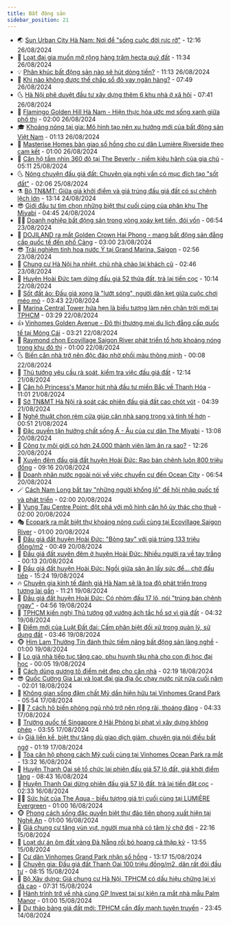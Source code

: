 ```yaml
---
title: Bất động sản
sidebar_position: 21
---
```


<!-- dantri-bat-dong-san:START -->
- 🌏 [Sun Urban City Hà Nam: Nơi để &quot;sống cuộc đời rực rỡ&quot;](https://dantri.com.vn/bat-dong-san/sun-urban-city-ha-nam-noi-de-song-cuoc-doi-ruc-ro-20240826191516923.htm) - 12:16 26/08/2024
- 👹 [Loạt đại gia muốn mở rộng hàng trăm hecta quỹ đất](https://dantri.com.vn/bat-dong-san/loat-dai-gia-muon-mo-rong-hang-tram-hecta-quy-dat-20240826163439202.htm) - 11:34 26/08/2024
- 💡 [Phân khúc bất động sản nào sẽ hút dòng tiền?](https://dantri.com.vn/bat-dong-san/phan-khuc-bat-dong-san-nao-se-hut-dong-tien-20240826173956827.htm) - 11:13 26/08/2024
- 🌋 [Khi nào không được thế chấp sổ đỏ vay ngân hàng?](https://dantri.com.vn/bat-dong-san/khi-nao-khong-duoc-the-chap-so-do-vay-ngan-hang-20240826140101548.htm) - 07:49 26/08/2024
- 🌜 [Hà Nội phê duyệt đầu tư xây dựng thêm 6 khu nhà ở xã hội](https://dantri.com.vn/bat-dong-san/ha-noi-phe-duyet-dau-tu-xay-dung-them-6-khu-nha-o-xa-hoi-20240826143035620.htm) - 07:41 26/08/2024
- 💃 [Flamingo Golden Hill Hà Nam - Hiện thực hóa ước mơ sống xanh giữa phố thị](https://dantri.com.vn/bat-dong-san/flamingo-golden-hill-ha-nam-hien-thuc-hoa-uoc-mo-song-xanh-giua-pho-thi-20240823203803339.htm) - 02:00 26/08/2024
- 🎓 [Khoáng nóng tại gia: Mô hình tạo nên xu hướng mới của bất động sản Việt Nam](https://dantri.com.vn/bat-dong-san/khoang-nong-tai-gia-mo-hinh-tao-nen-xu-huong-moi-cua-bat-dong-san-viet-nam-20240826080247704.htm) - 01:13 26/08/2024
- 🌝 [Masterise Homes bàn giao sổ hồng cho cư dân Lumière Riverside theo cam kết](https://dantri.com.vn/bat-dong-san/masterise-homes-ban-giao-so-hong-cho-cu-dan-lumiere-riverside-theo-cam-ket-20240825185854168.htm) - 01:00 26/08/2024
- 🧐 [Căn hộ tầm nhìn 360 độ tại The Beverly - niềm kiêu hãnh của gia chủ](https://dantri.com.vn/bat-dong-san/can-ho-tam-nhin-360-do-tai-the-beverly-niem-kieu-hanh-cua-gia-chu-20240825121102345.htm) - 05:11 25/08/2024
- 🌜 [Nóng chuyện đấu giá đất: Chuyên gia nghi vấn có mục đích tạo &quot;sốt đất&quot;](https://dantri.com.vn/bat-dong-san/nong-chuyen-dau-gia-dat-chuyen-gia-nghi-van-co-muc-dich-tao-sot-dat-20240824151907148.htm) - 02:06 25/08/2024
- ⚗️ [Bộ TN&amp;MT: Giữa giá khởi điểm và giá trúng đấu giá đất có sự chênh lệch lớn](https://dantri.com.vn/bat-dong-san/bo-tnmt-giua-gia-khoi-diem-va-gia-trung-dau-gia-dat-co-su-chenh-lech-lon-20240824200253676.htm) - 13:14 24/08/2024
- 😎 [Giới đầu tư tìm chọn những biệt thự cuối cùng của phân khu The Miyabi](https://dantri.com.vn/bat-dong-san/gioi-dau-tu-tim-chon-nhung-biet-thu-cuoi-cung-cua-phan-khu-the-miyabi-20240824112103185.htm) - 04:45 24/08/2024
- 🧑‍🏫 [Doanh nghiệp bất động sản trong vòng xoáy kẹt tiền, đói vốn](https://dantri.com.vn/bat-dong-san/doanh-nghiep-bat-dong-san-trong-vong-xoay-ket-tien-doi-von-20240822133004708.htm) - 06:54 23/08/2024
- 💪 [DOJILAND ra mắt Golden Crown Hai Phong - mang bất động sản đẳng cấp quốc tế đến phố Cảng](https://dantri.com.vn/bat-dong-san/dojiland-ra-mat-golden-crown-hai-phong-mang-bat-dong-san-dang-cap-quoc-te-den-pho-cang-20240823094457491.htm) - 03:00 23/08/2024
- 😎 [Trải nghiệm tinh hoa nước Ý tại Grand Marina, Saigon](https://dantri.com.vn/bat-dong-san/trai-nghiem-tinh-hoa-nuoc-y-tai-grand-marina-saigon-20240823095232107.htm) - 02:56 23/08/2024
- 🧠 [Chung cư Hà Nội hạ nhiệt, chủ nhà chào lại khách cũ](https://dantri.com.vn/bat-dong-san/chung-cu-ha-noi-ha-nhiet-chu-nha-chao-lai-khach-cu-20240822143451805.htm) - 02:46 23/08/2024
- 🧰 [Huyện Hoài Đức tạm dừng đấu giá 52 thửa đất, trả lại tiền cọc](https://dantri.com.vn/bat-dong-san/huyen-hoai-duc-tam-dung-dau-gia-52-thua-dat-tra-lai-tien-coc-20240822171134960.htm) - 10:14 22/08/2024
- 🤩 [Sốt đất ảo: Đấu giá xong là &quot;lướt sóng&quot;, người dân kẹt giữa cuộc chơi méo mó](https://dantri.com.vn/bat-dong-san/sot-dat-ao-dau-gia-xong-la-luot-song-nguoi-dan-ket-giua-cuoc-choi-meo-mo-20240822092334136.htm) - 03:43 22/08/2024
- 🦆 [Marina Central Tower hứa hẹn là biểu tượng làm nên chân trời mới tại TPHCM](https://dantri.com.vn/bat-dong-san/marina-central-tower-hua-hen-la-bieu-tuong-lam-nen-chan-troi-moi-tai-tphcm-20240822102404948.htm) - 03:29 22/08/2024
- 👍 [Vinhomes Golden Avenue - Đô thị thương mại du lịch đẳng cấp quốc tế tại Móng Cái](https://dantri.com.vn/bat-dong-san/vinhomes-golden-avenue-do-thi-thuong-mai-du-lich-dang-cap-quoc-te-tai-mong-cai-20240822101524418.htm) - 03:21 22/08/2024
- 🙉 [Raymond chọn Ecovillage Saigon River phát triển tổ hợp khoáng nóng trong khu đô thị](https://dantri.com.vn/bat-dong-san/raymond-chon-ecovillage-saigon-river-phat-trien-to-hop-khoang-nong-trong-khu-do-thi-20240821165843144.htm) - 01:00 22/08/2024
- 🌜 [Biến căn nhà trở nên độc đáo nhờ phối màu thông minh](https://dantri.com.vn/bat-dong-san/bien-can-nha-tro-nen-doc-dao-nho-phoi-mau-thong-minh-20240820180432059.htm) - 00:08 22/08/2024
- 🌋 [Thủ tướng yêu cầu rà soát, kiểm tra việc đấu giá đất](https://dantri.com.vn/bat-dong-san/thu-tuong-yeu-cau-ra-soat-kiem-tra-viec-dau-gia-dat-20240821191151668.htm) - 12:14 21/08/2024
- 🥰 [Căn hộ Princess&#39;s Manor hút nhà đầu tư miền Bắc về Thanh Hóa](https://dantri.com.vn/bat-dong-san/can-ho-princesss-manor-hut-nha-dau-tu-mien-bac-ve-thanh-hoa-20240821175047495.htm) - 11:01 21/08/2024
- 💯 [Sở TN&amp;MT Hà Nội rà soát các phiên đấu giá đất cao chót vót](https://dantri.com.vn/bat-dong-san/so-tnmt-ha-noi-ra-soat-cac-phien-dau-gia-dat-cao-chot-vot-20240821112602939.htm) - 04:39 21/08/2024
- 🤩 [Nghệ thuật chọn rèm cửa giúp căn nhà sang trọng và tinh tế hơn](https://dantri.com.vn/bat-dong-san/nghe-thuat-chon-rem-cua-giup-can-nha-sang-trong-va-tinh-te-hon-20240820105634988.htm) - 00:51 21/08/2024
- 💄 [Đặc quyền tận hưởng chất sống Á - Âu của cư dân The Miyabi](https://dantri.com.vn/bat-dong-san/dac-quyen-tan-huong-chat-song-a-au-cua-cu-dan-the-miyabi-20240820190101341.htm) - 13:08 20/08/2024
- 🦍 [Công ty môi giới có hơn 24.000 thành viên làm ăn ra sao?](https://dantri.com.vn/bat-dong-san/cong-ty-moi-gioi-co-hon-24000-thanh-vien-lam-an-ra-sao-20240819112644232.htm) - 12:26 20/08/2024
- 🎡 [Xuyên đêm đấu giá đất huyện Hoài Đức: Rao bán chênh luôn 800 triệu đồng](https://dantri.com.vn/bat-dong-san/xuyen-dem-dau-gia-dat-huyen-hoai-duc-rao-ban-chenh-luon-800-trieu-dong-20240820143501721.htm) - 09:16 20/08/2024
- 🐎 [Doanh nhân nước ngoài nói về việc chuyển cư đến Ocean City](https://dantri.com.vn/bat-dong-san/doanh-nhan-nuoc-ngoai-noi-ve-viec-chuyen-cu-den-ocean-city-20240820133820693.htm) - 06:54 20/08/2024
- 🪄 [Cách Nam Long bắt tay &quot;những người khổng lồ&quot; để hội nhập quốc tế và phát triển](https://dantri.com.vn/bat-dong-san/cach-nam-long-bat-tay-nhung-nguoi-khong-lo-de-hoi-nhap-quoc-te-va-phat-trien-20240819112644182.htm) - 02:00 20/08/2024
- 💼 [Vung Tau Centre Point: đột phá với mô hình căn hộ ủy thác cho thuê](https://dantri.com.vn/bat-dong-san/vung-tau-centre-point-dot-pha-voi-mo-hinh-can-ho-uy-thac-cho-thue-20240819113412158.htm) - 02:00 20/08/2024
- 🎭 [Ecopark ra mắt biệt thự khoáng nóng cuối cùng tại Ecovillage Saigon River](https://dantri.com.vn/bat-dong-san/ecopark-ra-mat-biet-thu-khoang-nong-cuoi-cung-tai-ecovillage-saigon-river-20240819221415535.htm) - 01:00 20/08/2024
- 🐻 [Đấu giá đất huyện Hoài Đức: &quot;Bỏng tay&quot; với giá trúng 133 triệu đồng/m2](https://dantri.com.vn/bat-dong-san/dau-gia-dat-huyen-hoai-duc-bong-tay-voi-gia-trung-133-trieu-dongm2-20240820074007398.htm) - 00:49 20/08/2024
- 💃 [Đấu giá đất xuyên đêm ở huyện Hoài Đức: Nhiều người ra về tay trắng](https://dantri.com.vn/bat-dong-san/dau-gia-dat-xuyen-dem-o-huyen-hoai-duc-nhieu-nguoi-ra-ve-tay-trang-20240820031951651.htm) - 00:13 20/08/2024
- 🦣 [Đấu giá đất huyện Hoài Đức: Ngồi giữa sân ăn lấy sức để... chờ đấu tiếp](https://dantri.com.vn/bat-dong-san/dau-gia-dat-huyen-hoai-duc-ngoi-giua-san-an-lay-suc-de-cho-dau-tiep-20240819151355523.htm) - 15:24 19/08/2024
- 🔥 [Chuyên gia kinh tế đánh giá Hà Nam sẽ là tọa độ phát triển trong tương lai gần](https://dantri.com.vn/bat-dong-san/chuyen-gia-kinh-te-danh-gia-ha-nam-se-la-toa-do-phat-trien-trong-tuong-lai-gan-20240819181402730.htm) - 11:21 19/08/2024
- 🤩 [Đấu giá đất huyện Hoài Đức: Có nhóm đấu 17 lô, nói &quot;trúng bán chênh ngay&quot;](https://dantri.com.vn/bat-dong-san/dau-gia-dat-huyen-hoai-duc-co-nhom-dau-17-lo-noi-trung-ban-chenh-ngay-20240819105904637.htm) - 04:56 19/08/2024
- 🥳 [TPHCM kiến nghị Thủ tướng gỡ vướng ách tắc hồ sơ vì giá đất](https://dantri.com.vn/xa-hoi/tphcm-kien-nghi-thu-tuong-go-vuong-ach-tac-ho-so-vi-gia-dat-20240819112346436.htm) - 04:32 19/08/2024
- 🤗 [Điểm mới của Luật Đất đai: Cấm phân biệt đối xử trong quản lý, sử dụng đất](https://dantri.com.vn/bat-dong-san/diem-moi-cua-luat-dat-dai-cam-phan-biet-doi-xu-trong-quan-ly-su-dung-dat-20240818104347729.htm) - 03:46 19/08/2024
- 🐵 [Him Lam Thường Tín đánh thức tiềm năng bất động sản làng nghề](https://dantri.com.vn/bat-dong-san/him-lam-thuong-tin-danh-thuc-tiem-nang-bat-dong-san-lang-nghe-20240815134248999.htm) - 01:00 19/08/2024
- 🤖 [Lo giá nhà tiếp tục tăng cao, phụ huynh tậu nhà cho con đi học đại học](https://dantri.com.vn/bat-dong-san/lo-gia-nha-tiep-tuc-tang-cao-phu-huynh-tau-nha-cho-con-di-hoc-dai-hoc-20240819010447181.htm) - 00:05 19/08/2024
- 👺 [Cách dùng gương tô điểm nét đẹp cho căn nhà](https://dantri.com.vn/bat-dong-san/cach-dung-guong-to-diem-net-dep-cho-can-nha-20240817162053431.htm) - 02:19 18/08/2024
- 😎 [Quốc Cường Gia Lai và loạt đại gia địa ốc chạy nước rút nửa cuối năm](https://dantri.com.vn/bat-dong-san/quoc-cuong-gia-lai-va-loat-dai-gia-dia-oc-chay-nuoc-rut-nua-cuoi-nam-20240817100325179.htm) - 02:01 18/08/2024
- 🤠 [Không gian sống đậm chất Mỹ dần hiện hữu tại Vinhomes Grand Park](https://dantri.com.vn/bat-dong-san/khong-gian-song-dam-chat-my-dan-hien-huu-tai-vinhomes-grand-park-20240817111645840.htm) - 05:54 17/08/2024
- 👨‍🏫 [7 cách hô biến phòng ngủ nhỏ trở nên rộng rãi, thoáng đãng](https://dantri.com.vn/bat-dong-san/7-cach-ho-bien-phong-ngu-nho-tro-nen-rong-rai-thoang-dang-20240816113915635.htm) - 04:33 17/08/2024
- 🧰 [Trường quốc tế Singapore ở Hải Phòng bị phạt vì xây dựng không phép](https://dantri.com.vn/bat-dong-san/truong-quoc-te-singapore-o-hai-phong-bi-phat-vi-xay-dung-khong-phep-20240815230226697.htm) - 03:55 17/08/2024
- 👍 [Giá liền kề, biệt thự tăng dù giao dịch giảm, chuyên gia nói điều bất ngờ](https://dantri.com.vn/bat-dong-san/gia-lien-ke-biet-thu-tang-du-giao-dich-giam-chuyen-gia-noi-dieu-bat-ngo-20240817020416880.htm) - 01:19 17/08/2024
- 🌈 [Tòa căn hộ phong cách Mỹ cuối cùng tại Vinhomes Ocean Park ra mắt](https://dantri.com.vn/bat-dong-san/toa-can-ho-phong-cach-my-cuoi-cung-tai-vinhomes-ocean-park-ra-mat-20240816202750212.htm) - 13:32 16/08/2024
- 🐲 [Huyện Thanh Oai sẽ tổ chức lại phiên đấu giá 57 lô đất, giá khởi điểm tăng](https://dantri.com.vn/bat-dong-san/huyen-thanh-oai-se-to-chuc-lai-phien-dau-gia-57-lo-dat-gia-khoi-diem-tang-20240816152035629.htm) - 08:43 16/08/2024
- 💄 [Huyện Thanh Oai dừng phiên đấu giá 57 lô đất, trả lại tiền đặt cọc](https://dantri.com.vn/bat-dong-san/huyen-thanh-oai-dung-phien-dau-gia-57-lo-dat-tra-lai-tien-dat-coc-20240816091712434.htm) - 02:33 16/08/2024
- 👨‍🏫 [Sức hút của The Aqua - biểu tượng giá trị cuối cùng tại LUMIÈRE Evergreen](https://dantri.com.vn/bat-dong-san/suc-hut-cua-the-aqua-bieu-tuong-gia-tri-cuoi-cung-tai-lumiere-evergreen-20240815151630282.htm) - 01:00 16/08/2024
- 🐵 [Phong cách sống đặc quyền biệt thự đảo tiên phong xuất hiện tại Nghệ An](https://dantri.com.vn/bat-dong-san/phong-cach-song-dac-quyen-biet-thu-dao-tien-phong-xuat-hien-tai-nghe-an-20240815141842625.htm) - 01:00 16/08/2024
- 🎉 [Giá chung cư tăng vùn vụt, người mua nhà có tâm lý chờ đợi](https://dantri.com.vn/bat-dong-san/gia-chung-cu-tang-vun-vut-nguoi-mua-nha-co-tam-ly-cho-doi-20240815105609598.htm) - 22:16 15/08/2024
- 💫 [Loạt dự án ôm đất vàng Đà Nẵng rồi bỏ hoang cả thập kỷ](https://dantri.com.vn/bat-dong-san/loat-du-an-om-dat-vang-da-nang-roi-bo-hoang-ca-thap-ky-20240813165447154.htm) - 13:55 15/08/2024
- 🦄 [Cư dân Vinhomes Grand Park nhận sổ hồng](https://dantri.com.vn/bat-dong-san/cu-dan-vinhomes-grand-park-nhan-so-hong-20240815192554981.htm) - 13:17 15/08/2024
- 🌮 [Chuyên gia: Đấu giá đất Thanh Oai 100 triệu đồng/m2, dân rất đói đầu tư](https://dantri.com.vn/bat-dong-san/chuyen-gia-dau-gia-dat-thanh-oai-100-trieu-dongm2-dan-rat-doi-dau-tu-20240815143718987.htm) - 08:15 15/08/2024
- 💯 [Bộ Xây dựng: Giá chung cư Hà Nội, TPHCM có dấu hiệu chững lại vì đã cao](https://dantri.com.vn/bat-dong-san/bo-xay-dung-gia-chung-cu-ha-noi-tphcm-co-dau-hieu-chung-lai-vi-da-cao-20240815112156825.htm) - 07:31 15/08/2024
- 🌊 [Hành trình trở về nhà cùng GP Invest tại sự kiện ra mắt nhà mẫu Palm Manor](https://dantri.com.vn/bat-dong-san/hanh-trinh-tro-ve-nha-cung-gp-invest-tai-su-kien-ra-mat-nha-mau-palm-manor-20240815073717008.htm) - 01:00 15/08/2024
- 🤖 [Dự thảo bảng giá đất mới: TPHCM cần đẩy mạnh tuyên truyền](https://dantri.com.vn/bat-dong-san/du-thao-bang-gia-dat-moi-tphcm-can-day-manh-tuyen-truyen-20240814092410779.htm) - 23:45 14/08/2024<!-- dantri-bat-dong-san:END -->
